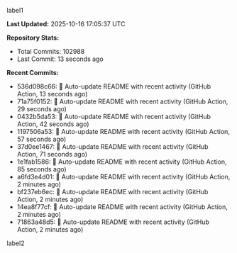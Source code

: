 
label1 
<!-- ACTIVITY_START -->
**Last Updated:** 2025-10-16 17:05:37 UTC

**Repository Stats:**
- Total Commits: 102988
- Last Commit: 13 seconds ago

**Recent Commits:**
- 536d098c66: 🤖 Auto-update README with recent activity (GitHub Action, 13 seconds ago)
- 71a75f0152: 🤖 Auto-update README with recent activity (GitHub Action, 29 seconds ago)
- 0432b5da53: 🤖 Auto-update README with recent activity (GitHub Action, 42 seconds ago)
- 1197506a53: 🤖 Auto-update README with recent activity (GitHub Action, 57 seconds ago)
- 37d0ee1467: 🤖 Auto-update README with recent activity (GitHub Action, 71 seconds ago)
- 1e1fab1586: 🤖 Auto-update README with recent activity (GitHub Action, 85 seconds ago)
- a6fd3e4d01: 🤖 Auto-update README with recent activity (GitHub Action, 2 minutes ago)
- bf237eb6ec: 🤖 Auto-update README with recent activity (GitHub Action, 2 minutes ago)
- 14ea8f77cf: 🤖 Auto-update README with recent activity (GitHub Action, 2 minutes ago)
- 71863a48d5: 🤖 Auto-update README with recent activity (GitHub Action, 2 minutes ago)
<!-- ACTIVITY_END -->

label2
